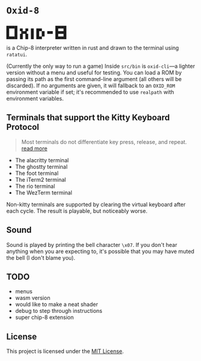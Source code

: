 # `Oxid-8`

```
▄▄▄▄              ▄▄▄▄
█  █ ▜▄▛ █ █▀▄ ▄▄ █▄▄█
█▄▄█ █ █ █ █▄▀    █▄▄█
```
is a Chip-8 interpreter written in rust and drawn to the terminal using `ratatui`.

(Currently the only way to run a game) Inside `src/bin` is `oxid-cli`—a lighter version without a menu and useful for testing. You can load a ROM by passing its path as the first command-line argument (all others will be discarded). If no arguments are given, it will fallback to an `OXID_ROM` environment variable if set; it's recommended to use `realpath` with environment variables.

## Terminals that support the Kitty Keyboard Protocol 

> Most terminals do not differentiate key press, release, and repeat. [read more][Kitty Protocol]

- The alacritty terminal
- The ghostty terminal
- The foot terminal
- The iTerm2 terminal
- The rio terminal
- The WezTerm terminal

Non-kitty terminals are supported by clearing the virtual keyboard after each cycle. The result is playable, but noticeably worse.

## Sound

Sound is played by printing the bell character `\x07`. If you don't hear anything when you are expecting to, it's possible that you may have muted the bell (I don't blame you).

## TODO

- menus
- wasm version
- would like to make a neat shader
- debug to step through instructions
- super chip-8 extension

## License

This project is licensed under the [MIT License][License].

[License]: ./LICENSE
[Kitty Protocol]: https://sw.kovidgoyal.net/kitty/keyboard-protocol/
